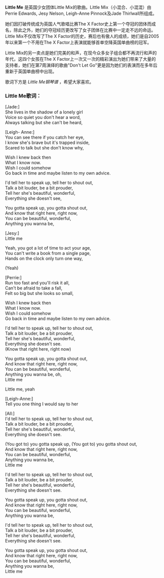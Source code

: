 

**Little Me** 是英国少女团体Little Mix的歌曲。Little Mix（小混合、小混混）由Perrie Edwards, Jesy
Nelson, Leigh-Anne Pinnock及Jade Thirlwall所组成。

  
她们因打破传统成为英国人气歌唱比赛The X
Factor史上第一个夺冠的团体而成名，除此之外，她们的夺冠经历更改写了女子团体在比赛中一定走不远的命运。Little Mix不仅改写了The X
Factor的历史，赛后也有傲人的成绩，她们是自2005年以来第一个不用在The X Factor上表演就能够首单空降英国单曲榜的冠军。

  
Little Mix的另一卖点是她们完美的和声，在现今众多女子组合都不再流行和声的年代，这四个女孩在The X
Factor上一次又一次的精彩演出为她们带来了大量的支持者，她们在第7周演绎的歌曲"Don't Let
Go"更是因为她们的表演而在多年后重新于英国单曲榜中出现。

  
歌词下方是 _Little Me钢琴谱_ ，希望大家喜欢。

### Little Me歌词：

[Jade:]  
She lives in the shadow of a lonely girl  
Voice so quiet you don't hear a word,  
Always talking but she can't be heard,

[Leigh- Anne:]  
You can see there if you catch her eye,  
I know she's brave but it's trapped inside,  
Scared to talk but she don't know why,

Wish I knew back then  
What I know now.  
Wish I could somehow  
Go back in time and maybe listen to my own advice.

I'd tell her to speak up, tell her to shout out,  
Talk a bit louder, be a bit prouder,  
Tell her she's beautiful, wonderful,  
Everything she doesn't see,

You gotta speak up, you gotta shout out,  
And know that right here, right now,  
You can be beautiful, wonderful,  
Anything you wanna be,

[Jesy:]  
Little me

Yeah, you got a lot of time to act your age,  
You can't write a book from a single page,  
Hands on the clock only turn one way,

(Yeah)

[Perrie:]  
Run too fast and you'll risk it all,  
Can't be afraid to take a fall,  
Felt so big but she looks so small,

Wish I knew back then  
What I know now.  
Wish I could somehow  
Go back in time and maybe listen to my own advice.

I'd tell her to speak up, tell her to shout out,  
Talk a bit louder, be a bit prouder,  
Tell her she's beautiful, wonderful,  
Everything she doesn't see.  
(Know that right here, right now)

You gotta speak up, you gotta shout out,  
And know that right here, right now,  
You can be beautiful, wonderful,  
Anything you wanna be, oh,  
Little me

Little me, yeah

[Leigh-Anne:]  
Tell you one thing I would say to her

[All:]  
I'd tell her to speak up, tell her to shout out,  
Talk a bit louder, be a bit prouder,  
Tell her she's beautiful, wonderful,  
Everything she doesn't see.

(You got to) you gotta speak up, (You got to) you gotta shout out,  
And know that right here, right now,  
You can be beautiful, wonderful,  
Anything you wanna be,  
Little me

I'd tell her to speak up, tell her to shout out,  
Talk a bit louder, be a bit prouder,  
Tell her she's beautiful, wonderful,  
Everything she doesn't see.

You gotta speak up, you gotta shout out,  
And know that right here, right now,  
You can be beautiful, wonderful,  
Anything you wanna be,

I'd tell her to speak up, tell her to shout out,  
Talk a bit louder, be a bit prouder,  
Tell her she's beautiful, wonderful,  
Everything she doesn't see.

You gotta speak up, you gotta shout out,  
And know that right here, right now,  
You can be beautiful, wonderful,  
Anything you wanna be,  
Little me

